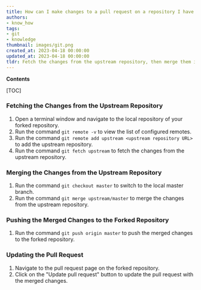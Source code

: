 ```yaml
---
title: How can I make changes to a pull request on a repository I have forked?
authors:
- know_how
tags:
- git
- knowledge
thumbnail: images/git.png
created_at: 2023-04-18 00:00:00
updated_at: 2023-04-18 00:00:00
tldr: Fetch the changes from the upstream repository, then merge them into your local forked repository and push the changes to your forked repository.
---
```


**Contents**

[TOC]

### Fetching the Changes from the Upstream Repository
1. Open a terminal window and navigate to the local repository of your forked repository.
2. Run the command `git remote -v` to view the list of configured remotes.
3. Run the command `git remote add upstream <upstream repository URL>` to add the upstream repository.
4. Run the command `git fetch upstream` to fetch the changes from the upstream repository.

### Merging the Changes from the Upstream Repository
1. Run the command `git checkout master` to switch to the local master branch.
2. Run the command `git merge upstream/master` to merge the changes from the upstream repository.

### Pushing the Merged Changes to the Forked Repository
1. Run the command `git push origin master` to push the merged changes to the forked repository.

### Updating the Pull Request
1. Navigate to the pull request page on the forked repository.
2. Click on the "Update pull request" button to update the pull request with the merged changes.
